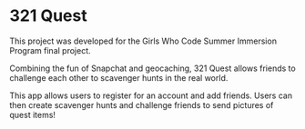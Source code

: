# 321 Quest

This project was developed for the Girls Who Code Summer Immersion Program final project.

Combining the fun of Snapchat and geocaching, 321 Quest allows friends to challenge each other to scavenger hunts in the real world.

This app allows users to register for an account and add friends. Users can then create scavenger hunts and challenge friends to send pictures of quest items!
